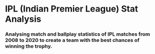 # IPL (Indian Premier League) Stat Analysis

### Analysing match and ballplay statistics of IPL matches from 2008 to 2020 to create a team with the best chances of winning the trophy.
